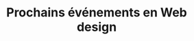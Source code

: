 ---
layout: evenements_index
title: Prochains événements en Web design
category: evenements
permalink: /evenements/
intro: blabla
text-twtr: En train d'explorer la sélection des prochains événements en Web design by @MagDuWebdesign
---